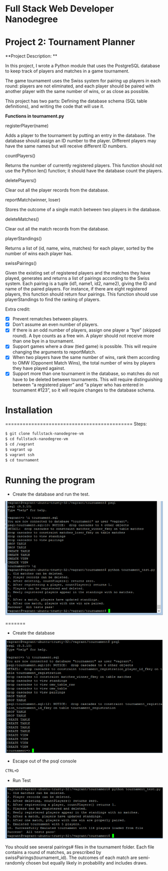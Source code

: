 # Full Stack Web Developer Nanodegree

# Project 2: Tournament Planner

**Project Description: **

In this project, I wrote a Python module that uses the PostgreSQL database to keep track of players and matches in a game tournament.

The game tournament uses the Swiss system for pairing up players in each round: players are not eliminated, and each player should be paired with another player with the same number of wins, or as close as possible.

This project has two parts: Defining the database schema (SQL table definitions), and writing the code that will use it.

**Functions in tournament.py**

registerPlayer(name)

Adds a player to the tournament by putting an entry in the database. The database should assign an ID number to the player. Different players may have the same names but will receive different ID numbers.

countPlayers()

Returns the number of currently registered players. This function should not use the Python len() function; it should have the database count the players.

deletePlayers()

Clear out all the player records from the database.

reportMatch(winner, loser)

Stores the outcome of a single match between two players in the database.

deleteMatches()

Clear out all the match records from the database.

playerStandings()

Returns a list of (id, name, wins, matches) for each player, sorted by the number of wins each player has.

swissPairings()

Given the existing set of registered players and the matches they have played, generates and returns a list of pairings according to the Swiss system. Each pairing is a tuple (id1, name1, id2, name2), giving the ID and name of the paired players. For instance, if there are eight registered players, this function should return four pairings. This function should use playerStandings to find the ranking of players.

Extra credit:

- [x] Prevent rematches between players.
- [x] Don’t assume an even number of players. 
- [x] If there is an odd number of players, assign one player a “bye” (skipped round). A bye counts as a free win. A player should not receive more than one bye in a tournament.
- [x] Support games where a draw (tied game) is possible. This will require changing the arguments to reportMatch.
- [x] When two players have the same number of wins, rank them according to OMW (Opponent Match Wins), the total number of wins by players they have played against.
- [x] Support more than one tournament in the database, so matches do not have to be deleted between tournaments. This will require distinguishing between “a registered player” and “a player who has entered in tournament #123”, so it will require changes to the database schema.

# Installation
============================================
Steps:

```sh
$ git clone fullstack-nanodegree-vm
$ cd fullstack-nanodegree-vm
$ cd /vagrant
$ vagrant up
$ vagrant ssh
$ cd tournament
```

# Running the program
- Create the database and run the test.

![alt text](https://raw.githubusercontent.com/wilbertcr/Tournament-Project/master/CreateDBAndRunTest.png)


=======
- Create the database

![alt text](https://raw.githubusercontent.com/wilbertcr/Tournament-Project/master/CreateDB.png)

- Escape out of the psql console
```sh
CTRL+D
```

- Run Test

![alt text](https://raw.githubusercontent.com/wilbertcr/Tournament-Project/master/run_test.png)

You should see several pairings# files in the tournament folder. Each file contains a round of matches, as prescribed
by swissPairings(tournament_id). The outcomes of each match are semi-randomly chosen but equally likely in probability and
includes draws.